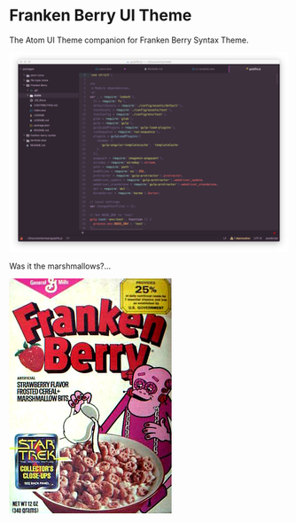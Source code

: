 # Franken Berry UI Theme

The Atom UI Theme companion for Franken Berry Syntax Theme.

![](FrankenBerryUITheme.png)

Was it the marshmallows?...

![](franken.jpg)
